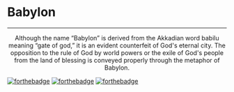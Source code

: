 # Babylon 

<hr>

<p align="center"> 
Although the name “Babylon” is derived from the Akkadian word babilu meaning “gate of god,” it is an evident counterfeit of God's eternal city. The opposition to the rule of God by world powers or the exile of God's people from the land of blessing is conveyed properly through the metaphor of Babylon.
</p>

[![forthebadge](https://forthebadge.com/images/badges/built-with-love.svg)](https://forthebadge.com)
[![forthebadge](https://forthebadge.com/images/badges/fuck-it-ship-it.svg)](https://forthebadge.com)
[![forthebadge](https://raw.githubusercontent.com/wxifuwu/badges/mistress/built-by-lesbians.svg)](https://forthebadge.com)
